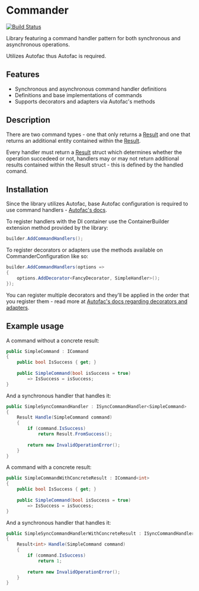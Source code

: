 # Commander

[![Build Status](https://travis-ci.org/joemccann/dillinger.svg?branch=master)](https://travis-ci.org/joemccann/dillinger)

Library featuring a command handler pattern for both synchronous and asynchronous operations.

Utilizes Autofac thus Autofac is required.

## Features

- Synchronous and asynchronous command handler definitions
- Definitions and base implementations of commands
- Supports decorators and adapters via Autofac's methods

## Description

There are two command types - one that only returns a [Result](https://github.com/MikyM/MikyM.Common.Utilities/blob/master/MikyM.Common.Utilities/Results/Result.cs) and one that returns an additional entity contained within the [Result](https://github.com/MikyM/MikyM.Common.Utilities/blob/master/MikyM.Common.Utilities/Results/Result.cs).

Every handler must return a [Result](https://github.com/MikyM/MikyM.Common.Utilities/blob/master/MikyM.Common.Utilities/Results/Result.cs) struct which determines whether the operation succedeed or not, handlers may or may not return additional results contained within the Result struct - this is defined by the handled comand.

## Installation

Since the library utilizes Autofac, base Autofac configuration is required to use command handlers - [Autofac's docs](https://autofac.readthedocs.io/en/latest/index.html).

To register handlers with the DI container use the ContainerBuilder extension method provided by the library:

```csharp
builder.AddCommandHandlers();
```

To register decorators or adapters use the methods available on CommanderConfiguration like so:
```csharp
builder.AddCommandHandlers(options => 
{
    options.AddDecorator<FancyDecorator, SimpleHandler>();
});
```
You can register multiple decorators and they'll be applied in the order that you register them - read more at [Autofac's docs regarding decorators and adapters](https://autofac.readthedocs.io/en/latest/advanced/adapters-decorators.html).

## Example usage

A command without a concrete result:
```csharp
public SimpleCommand : ICommand
{
    public bool IsSuccess { get; }
    
    public SimpleCommand(bool isSuccess = true)
        => IsSuccess = isSuccess;
}
```

And a synchronous handler that handles it:
```csharp
public SimpleSyncCommandHandler : ISyncCommandHandler<SimpleCommand>
{
    Result Handle(SimpleCommand command)
    {
        if (command.IsSuccess)
            return Result.FromSuccess();
            
        return new InvalidOperationError();
    }
}
```

A command with a concrete result:
```csharp
public SimpleCommandWithConcreteResult : ICommand<int>
{
    public bool IsSuccess { get; }
    
    public SimpleCommand(bool isSuccess = true)
        => IsSuccess = isSuccess;
}
```

And a synchronous handler that handles it:
```csharp
public SimpleSyncCommandHandlerWithConcreteResult : ISyncCommandHandler<SimpleCommand, int>
{
    Result<int> Handle(SimpleCommand command)
    {
        if (command.IsSuccess)
            return 1;
            
        return new InvalidOperationError();
    }
}
```

